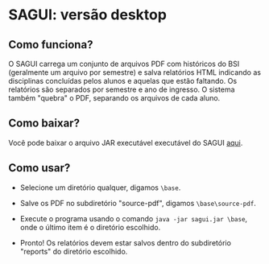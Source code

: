 # SAGUI: versão desktop


## Como funciona?

O SAGUI carrega um conjunto de arquivos PDF com históricos do BSI (geralmente um arquivo
por semestre) e salva relatórios HTML indicando as disciplinas concluídas pelos alunos e
aquelas que estão faltando. Os relatórios são separados por semestre e ano de ingresso.
O sistema também "quebra" o PDF, separando os arquivos de cada aluno.


## Como baixar?

Você pode baixar o arquivo JAR executável executável do SAGUI [aqui](https://github.com/unirio/sagui-desktop/blob/master/deployed/sagui.jar?raw=true).


## Como usar?

* Selecione um diretório qualquer, digamos ```\base```. 

* Salve os PDF no subdiretório "source-pdf", digamos ```\base\source-pdf```. 

* Execute o programa usando o comando ```java -jar sagui.jar \base```, onde o último item é o diretório escolhido.

* Pronto! Os relatórios devem estar salvos dentro do subdiretório "reports" do diretório escolhido.

 